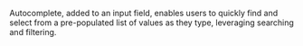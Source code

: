 Autocomplete, added to an input field, enables users to quickly find and select from a pre-populated list of values as they type, leveraging searching and filtering.
